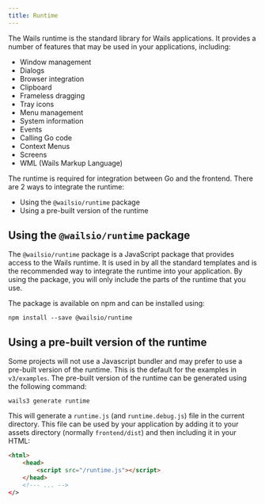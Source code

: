 ```yaml
---
title: Runtime
---
```


The Wails runtime is the standard library for Wails applications. It provides a
number of features that may be used in your applications, including:

- Window management
- Dialogs
- Browser integration
- Clipboard
- Frameless dragging
- Tray icons
- Menu management
- System information
- Events
- Calling Go code
- Context Menus
- Screens
- WML (Wails Markup Language)

The runtime is required for integration between Go and the frontend. There are 2
ways to integrate the runtime:

- Using the `@wailsio/runtime` package
- Using a pre-built version of the runtime

## Using the `@wailsio/runtime` package

The `@wailsio/runtime` package is a JavaScript package that provides access to
the Wails runtime. It is used in by all the standard templates and is the
recommended way to integrate the runtime into your application. By using the
package, you will only include the parts of the runtime that you use.

The package is available on npm and can be installed using:

```shell
npm install --save @wailsio/runtime
```

## Using a pre-built version of the runtime

Some projects will not use a Javascript bundler and may prefer to use a
pre-built version of the runtime. This is the default for the examples in
`v3/examples`. The pre-built version of the runtime can be generated using the
following command:

```shell
wails3 generate runtime
```

This will generate a `runtime.js` (and `runtime.debug.js`) file in the current
directory. This file can be used by your application by adding it to your assets
directory (normally `frontend/dist`) and then including it in your HTML:

```html
<html>
    <head>
        <script src="/runtime.js"></script>
    </head>
    <!--- ... -->
</>
```

